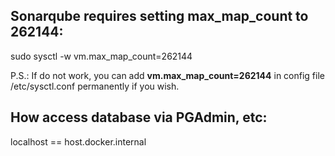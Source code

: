 ## Sonarqube requires setting max_map_count to 262144:

sudo sysctl -w vm.max_map_count=262144

P.S.: If do not work, you can add **vm.max_map_count=262144** in config file /etc/sysctl.conf permanently if you wish.

## How access database via PGAdmin, etc:

localhost == host.docker.internal

